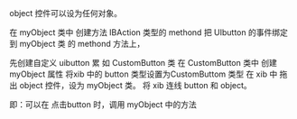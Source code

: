 
object 控件可以设为任何对象。

在 myObject 类中 创建方法 IBAction 类型的 methond
把 UIbutton 的事件绑定到 myObject 类 的 methond 方法上，

先创建自定义 uibutton 累 如 CustomButton 类
在 CustomButton 类中 创建 myObject 属性
将xib 中的 button 类型设置为CustomButtom 类型
在 xib 中 拖出 object 控件，设为 myObject 类。
将 xib 连线 button 和 object。

即：可以在 点击button 时，调用 myObject 中的方法

